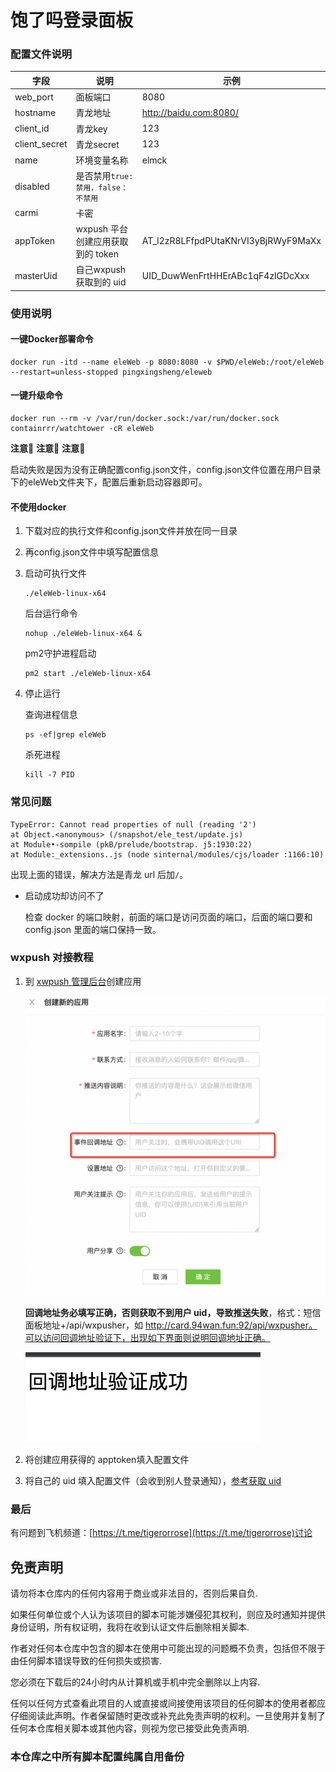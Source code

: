 # 饱了吗登录面板

### 配置文件说明

| 字段          | 说明                               | 示例                   |
| ------------- | ---------------------------------- | ---------------------- |
| web_port      | 面板端口                           | 8080                   |
| hostname      | 青龙地址                           | http://baidu.com:8080/ |
| client_id     | 青龙key                            | 123                    |
| client_secret | 青龙secret                         | 123                    |
| name          | 环境变量名称                       | elmck             |
| disabled      | 是否禁用`true:禁用，false：不禁用` |                        |
| carmi         | 卡密                               |                        |
| appToken | wxpush 平台创建应用获取到的 token | AT_l2zR8LFfpdPUtaKNrVI3yBjRWyF9MaXx |
| masterUid | 自己wxpush获取到的 uid | UID_DuwWenFrtHHErABc1qF4zlGDcXxx |

### 使用说明

#### 一键Docker部署命令
```shell
docker run -itd --name eleWeb -p 8080:8080 -v $PWD/eleWeb:/root/eleWeb --restart=unless-stopped pingxingsheng/eleweb
```

#### 一键升级命令
```shell
docker run --rm -v /var/run/docker.sock:/var/run/docker.sock containrrr/watchtower -cR eleWeb
```

**注意📢** **注意📢** **注意📢**

启动失败是因为没有正确配置config.json文件，config.json文件位置在用户目录下的eleWeb文件夹下，配置后重新启动容器即可。

#### 不使用docker

1. 下载对应的执行文件和config.json文件并放在同一目录

2. 再config.json文件中填写配置信息

3. 启动可执行文件

   ```shell
   ./eleWeb-linux-x64
   ```

   后台运行命令

   ```shell
   nohup ./eleWeb-linux-x64 &
   ```

   pm2守护进程启动

   ```shell
   pm2 start ./eleWeb-linux-x64
   ```

4. 停止运行

   查询进程信息

   ```shell
   ps -ef|grep eleWeb
   ```

   杀死进程

   ```shell
   kill -7 PID
   ```

### 常见问题

```shell
TypeError: Cannot read properties of null (reading '2')
at Object.<anonymous> (/snapshot/ele_test/update.js)
at Module•-sompile (pkB/prelude/bootstrap. j5:1930:22)
at Module:_extensions..js (node sinternal/modules/cjs/loader :1166:10)
```

出现上面的错误，解决方法是青龙 url 后加`/`。

- 启动成功却访问不了

  检查 docker 的端口映射，前面的端口是访问页面的端口，后面的端口要和config.json 里面的端口保持一致。

### wxpush 对接教程

1. 到 [xwpush 管理后台](https://wxpusher.zjiecode.com/admin/)创建应用

   ![image-20230702112855260](./img/image-20230702112855260.png)

   **回调地址务必填写正确，否则获取不到用户 uid，导致推送失败**，格式：短信面板地址+/api/wxpusher，如 http://card.94wan.fun:92/api/wxpusher。可以访问回调地址验证下，出现如下界面则说明回调地址正确。

   ![image-20230702113634724](./img/image-20230702113634724.png)

1. 将创建应用获得的 apptoken填入配置文件

3. 将自己的 uid 填入配置文件（会收到别人登录通知），[参考获取 uid](https://wxpusher.zjiecode.com/docs/#/?id=%e8%8e%b7%e5%8f%96uid)




### 最后

有问题到飞机频道：[https://t.me/tigerorrose](https://t.me/tigerorrose)讨论

## 免责声明

请勿将本仓库内的任何内容用于商业或非法目的，否则后果自负.

如果任何单位或个人认为该项目的脚本可能涉嫌侵犯其权利，则应及时通知并提供身份证明，所有权证明，我将在收到认证文件后删除相关脚本.

作者对任何本仓库中包含的脚本在使用中可能出现的问题概不负责，包括但不限于由任何脚本错误导致的任何损失或损害.

您必须在下载后的24小时内从计算机或手机中完全删除以上内容.

任何以任何方式查看此项目的人或直接或间接使用该项目的任何脚本的使用者都应仔细阅读此声明。作者保留随时更改或补充此免责声明的权利。一旦使用并复制了任何本仓库相关脚本或其他内容，则视为您已接受此免责声明.

### 本仓库之中所有脚本配置纯属自用备份

